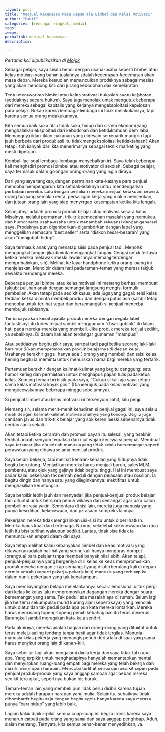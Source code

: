 ```yaml
---
layout: post
title: "Menjual Kecemasan Masa Depan ala Bimbel dan Kelas Motivasi"
author: "Hanif" 
categories: [renungan singkat, media]
tags: 
image: 
permalink: menjual-kecemasan
description: 

---
```


*Pertama kali dipublikasikan di [Mojok](https://mojok.co/esai/menjual-kecemasan-masa-depan-ala-bimbel-dan-kelas-motivasi/)*<!--more--> 

Sebagai pelajar, saya selalu benci dengan usaha-usaha seperti bimbel atau kelas motivasi yang bahan jualannya adalah kecemasan-kecemasan akan masa depan. Mereka kemudian memunculkan produknya sebagai mesias yang akan menolong kita dari jurang kebodohan dan kemelaratan.

Tentu menawarkan bimbel atau kelas motivasi bukanlah suatu kejahatan (setidaknya secara hukum). Saya juga menolak untuk mengutuk beberapa dari mereka sebagai kapitalis yang kerjanya mengeksploitasi kepolosan para pelajar. Bukan karena lembaga-lembaga ini tidak melakukannya, tapi karena semua orang melakukannya.

Kita semua baik suka atau tidak suka, hidup dari sistem ekonomi yang menghalalkan eksploitasi dari kebodohan dan ketidaktahuan demi laba. Memangnya iklan-iklan makanan yang didesain semenarik mungkin tapi jauh berbeda dari produk asli itu tidak mengeksploitasi ketidaktahuan? Akan tetapi, toh banyak dari kita menerimanya sebagai teknik marketing yang mesti dipelajari.

Kembali lagi soal lembaga-lembaga menyebalkan ini. Saya telah beberapa kali menghadiri promosi bimbel atau motivator di sekolah. Sebagai pelajar, saya termasuk dalam golongan orang-orang yang ingin dirayu.

Dari yang saya tangkap, dengan permainan kata-katanya para penjual mencoba mempengaruhi kita setidak-tidaknya untuk mendengarkan perkataan mereka. Lalu dengan perlahan mereka menjual ketakutan seperti: orang tua yang semakin renta, persaingan kerja yang makin mengerikan, dan jutaan orang lain yang siap menyergap kesempatan ketika kita lengah.

Selanjutnya adalah promosi produk belajar atau motivasi secara halus. Misalnya, melalui permainan, trik-trik pemecahan masalah yang memukau, dan humor serta usaha-usaha untuk menambah relevansi dengan generasi saya. Produknya pun digemborkan-digemborkan dengan label yang menggelikan semacam “best seller” serta “diskon besar-besaran” yang akan “mengubah hidup”.

Saya termasuk anak yang menatap sinis pada penjual tadi. Menolak mengangkat tangan jika diminta mengangkat tangan. Gengsi untuk tertawa ketika mereka melawak (meski lawakannya memang terdengar memprihatinkan, sih). Melihat ke layar handphone ketika orang-orang ini menjelaskan. Mencibir dalam hati pada teman-teman yang merasa takjub sewaktu mendengar mereka.

Beberapa penjual bimbel atau kelas motivasi ini memang berhasil membuat takjub: puluhan anak dengan semangat langsung mengisi formulir pembelian. Akan tetapi pada sedikit kasus, ada juga yang gagal: seisi kelas terdiam ketika diminta membeli produk dan dengan putus asa (sambil tetap mencoba untuk terlihat segar dan bersemangat) si penjual mencoba membujuk sebisanya.

Tentu saya akan kesal apabila produk mereka dengan segala label fantastisnya itu ludes terjual sambil menggumam “dasar goblok” di dalam hati pada mereka-mereka yang membeli. Jika produk mereka terjual sedikit, ya sebaliknya. Di dalam hati akan terdengar gumaman “mampus!”

Atau setidaknya begitu pikir saya, sampai tadi pagi ketika seorang laki-laki berumur 20-an mempromosikan produk belajarnya di depan kelas. Usahanya berakhir gagal: hanya ada 3 orang yang membeli dan seisi kelas hening begitu ia meminta untuk menuliskan nama bagi mereka yang tertarik.

Pertemuan berakhir dengan kalimat-kalimat yang begitu canggung: satu humor kering dan permintaan untuk menghapus papan tulis pada ketua kelas. Seorang teman berbisik pada saya, “Cukup sekali aja saya ketipu sama kelas motivasi kayak gini.” (Dia merujuk pada kelas motivasi yang mengecewakannya beberapa minggu sebelumnya).

Si penjual bimbel atau kelas motivasi ini tersenyum pahit, lalu pergi.

Memang sih, selama menit-menit kehadiran si penjual gagal ini, saya selalu muak dengan kalimat-kalimat motivasionalnya yang kosong. Begitu juga candaan jayus dan trik-trik belajar yang sok keren meski sebenarnya tidak cerdas sama sekali.

Akan tetapi ketika ceramah dan promosi payah itu selesai, yang terakhir terlihat adalah senyum terpaksa dan raut wajah kecewa si penjual. Membuat saya tersadar jika dia adalah manusia yang tidak selalu bersemangat seperti perawakan yang dibawa selama menjual produk.

Saya belum bekerja, tapi melihat kenalan-kenalan yang hidupnya tidak begitu beruntung. Menjadikan mereka harus menjadi buruh, sales MLM, pembantu, atau ojek yang gajinya tidak begitu tinggi. Hal ini membuat saya sadar kalau pekerjaan tak pernah peduli dengan perasaan atau passion. Ia begitu dingin dan hanya satu yang diinginkannya: efektifitas untuk menghasilkan keuntungan.

Saya berpikir lebih jauh dan menyadari jika penjual-penjual produk belajar tadi dituntut untuk bersuara penuh wibawa dan semangat agar para calon pembeli merasa yakin. Sementara di sisi lain, mereka juga manusia yang punya kesedihan, kekecewaan, dan perasaan kompleks lainnya.

Pekerjaan mereka tidak mengizinkan sisi-sisi itu untuk diperlihatkan. Mereka harus kuat dan bertenaga. Namun, sekelebat kekecewaan dan rasa letih itu bisa terlihat walaupun sedikit. Lantas, tidak bisa tidak ia memunculkan empati dalam diri saya.

Saya tetap melihat kalau kebanyakan bimbel dan kelas motivasi yang ditawarkan adalah hal-hal yang sering kali hanya menguras dompet (orangtua) para pelajar tanpa memberi banyak nilai lebih. Akan tetapi, penjual-penjualnya yang bergerilya dari kelas ke kelas mempromosikan produk mereka dengan sikap semangat yang dilatih berulang kali di depan cermin adalah (seperti pekerja-pekerja lain) manusia yang terhisap ke dalam dunia pekerjaan yang tak kenal ampun.

Saya membayangkan betapa melelahkannya secara emosional untuk pergi dari kelas ke kelas lalu mempromosikan dagangan mereka dengan suara bersemangat yang sama. Tak peduli ada masalah apa di rumah. Belum lagi jika bertemu sekumpulan murid kurang ajar (seperti saya) yang menolak untuk diatur dan tak peduli pada apa pun kata mereka lontarkan. Mereka harus memasang topeng-topeng penuh kebahagiaan itu terus menerus. Barangkali sambil meragukan kata-kata sendiri.

Pada akhirnya, mereka adalah bagian dari orang-orang yang dituntut untuk terus melaju-saling tendang tanpa henti agar tidak tergilas. Manusia-manusia kelas pekerja yang menangis penuh derita lalu di saat yang sama harus menyikut orang lain di kanan-kiri.

Saya sebentar lagi akan mengalami dunia kerja dan saya tidak tahu apa-apa. Yang terpikir untuk menghadapinya hanyalah memantapkan mental dan menyiapkan ruang-ruang empati bagi mereka yang telah bekerja dan masih menyimpan harapan. Mencoba terlihat serius dan sedikit sopan pada penjual produk-produk yang saya anggap sampah agar beban mereka sedikit terangkat, sepertinya bukan ide buruk.

Teman-teman lain yang membeli pun tidak perlu dicibir karena tujuan mereka adalah harapan-harapan yang mulia. Selain itu, sebaiknya tidak dibombardir begitu saja dengan begitu egois hanya karena saya merasa punya “cara hidup” yang lebih baik.

Lagian kalau dipikir-pikir, semua cuap-cuap ini begitu ironis karena saya menaruh empati pada orang yang sama dan saya anggap penghisap. Aduh, sialan memang. Ternyata, kita semua benar-benar menyedihkan, ya.